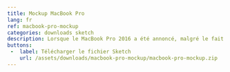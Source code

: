 ```yaml
---
title: Mockup MacBook Pro
lang: fr
ref: macbook-pro-mockup
categories: downloads sketch
description: Lorsque le MacBook Pro 2016 a été annoncé, malgré le fait que je ne pouvais pas me l'acheter à ce moment, je voulais l'avoir immédiatement. J'ai donc ouvert Sketch et j'ai "construit" mon propre appareil - en vectoriel. Si vous aimez, n'hésitez pas à partager! Pour un usage commercial, simplement me le demander!
buttons:
 -  label: Télécharger le fichier Sketch
    url: /assets/downloads/macbook-pro-mockup/macbook-pro-mockup.zip
---
```

